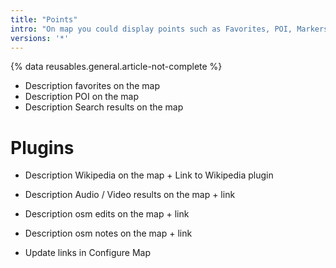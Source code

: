 ```yaml
---
title: "Points"
intro: "On map you could display points such as Favorites, POI, Markers, Wikipedia, Search results, Audio Video Notes, OSM Edits"
versions: '*'
---
```

{% data reusables.general.article-not-complete %}

- Description favorites on the map
- Description POI on the map
- Description Search results on the map
# Plugins 
- Description Wikipedia  on the map + Link to Wikipedia plugin
- Description Audio / Video results on the map + link
- Description osm edits on the map + link
- Description osm notes on the map + link

- Update links in Configure Map